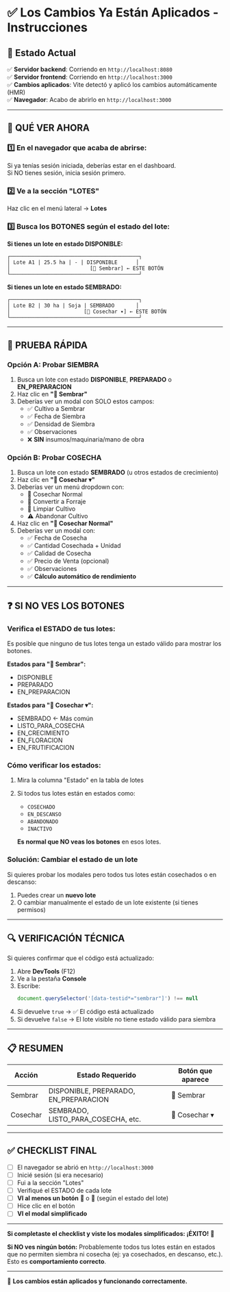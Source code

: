 # ✅ Los Cambios Ya Están Aplicados - Instrucciones

## 🎉 Estado Actual

✅ **Servidor backend**: Corriendo en `http://localhost:8080`  
✅ **Servidor frontend**: Corriendo en `http://localhost:3000`  
✅ **Cambios aplicados**: Vite detectó y aplicó los cambios automáticamente (HMR)  
✅ **Navegador**: Acabo de abrirlo en `http://localhost:3000`

---

## 👀 QUÉ VER AHORA

### 1️⃣ En el navegador que acaba de abrirse:

Si ya tenías sesión iniciada, deberías estar en el dashboard.  
Si NO tienes sesión, inicia sesión primero.

### 2️⃣ Ve a la sección "LOTES"

Haz clic en el menú lateral → **Lotes**

### 3️⃣ Busca los BOTONES según el estado del lote:

**Si tienes un lote en estado DISPONIBLE:**
```
┌──────────────────────────────────────────┐
│ Lote A1 | 25.5 ha | - | DISPONIBLE      │
│                          [🌱 Sembrar] ← ESTE BOTÓN
└──────────────────────────────────────────┘
```

**Si tienes un lote en estado SEMBRADO:**
```
┌──────────────────────────────────────────┐
│ Lote B2 | 30 ha | Soja | SEMBRADO       │
│                        [🌾 Cosechar ▾] ← ESTE BOTÓN
└──────────────────────────────────────────┘
```

---

## 🧪 PRUEBA RÁPIDA

### Opción A: Probar SIEMBRA

1. Busca un lote con estado **DISPONIBLE**, **PREPARADO** o **EN_PREPARACION**
2. Haz clic en **"🌱 Sembrar"**
3. Deberías ver un modal con SOLO estos campos:
   - ✅ Cultivo a Sembrar
   - ✅ Fecha de Siembra
   - ✅ Densidad de Siembra
   - ✅ Observaciones
   - ❌ **SIN** insumos/maquinaria/mano de obra

### Opción B: Probar COSECHA

1. Busca un lote con estado **SEMBRADO** (u otros estados de crecimiento)
2. Haz clic en **"🌾 Cosechar ▾"**
3. Deberías ver un menú dropdown con:
   - 🌾 Cosechar Normal
   - 🐄 Convertir a Forraje
   - 🚜 Limpiar Cultivo
   - ⚠️ Abandonar Cultivo
4. Haz clic en **"🌾 Cosechar Normal"**
5. Deberías ver un modal con:
   - ✅ Fecha de Cosecha
   - ✅ Cantidad Cosechada + Unidad
   - ✅ Calidad de Cosecha
   - ✅ Precio de Venta (opcional)
   - ✅ Observaciones
   - ✅ **Cálculo automático de rendimiento**

---

## ❓ SI NO VES LOS BOTONES

### Verifica el ESTADO de tus lotes:

Es posible que ninguno de tus lotes tenga un estado válido para mostrar los botones.

**Estados para "🌱 Sembrar":**
- DISPONIBLE
- PREPARADO
- EN_PREPARACION

**Estados para "🌾 Cosechar ▾":**
- SEMBRADO ← Más común
- LISTO_PARA_COSECHA
- EN_CRECIMIENTO
- EN_FLORACION
- EN_FRUTIFICACION

### Cómo verificar los estados:

1. Mira la columna "Estado" en la tabla de lotes
2. Si todos tus lotes están en estados como:
   - `COSECHADO`
   - `EN_DESCANSO`
   - `ABANDONADO`
   - `INACTIVO`
   
   **Es normal que NO veas los botones** en esos lotes.

### Solución: Cambiar el estado de un lote

Si quieres probar los modales pero todos tus lotes están cosechados o en descanso:

1. Puedes crear un **nuevo lote**
2. O cambiar manualmente el estado de un lote existente (si tienes permisos)

---

## 🔍 VERIFICACIÓN TÉCNICA

Si quieres confirmar que el código está actualizado:

1. Abre **DevTools** (F12)
2. Ve a la pestaña **Console**
3. Escribe:
   ```javascript
   document.querySelector('[data-testid*="sembrar"]') !== null
   ```
4. Si devuelve `true` → ✅ El código está actualizado
5. Si devuelve `false` → El lote visible no tiene estado válido para siembra

---

## 📋 RESUMEN

| Acción | Estado Requerido | Botón que aparece |
|--------|------------------|-------------------|
| Sembrar | DISPONIBLE, PREPARADO, EN_PREPARACION | 🌱 Sembrar |
| Cosechar | SEMBRADO, LISTO_PARA_COSECHA, etc. | 🌾 Cosechar ▾ |

---

## ✅ CHECKLIST FINAL

- [ ] El navegador se abrió en `http://localhost:3000`
- [ ] Inicié sesión (si era necesario)
- [ ] Fui a la sección "Lotes"
- [ ] Verifiqué el ESTADO de cada lote
- [ ] **VI al menos un botón** 🌱 o 🌾 (según el estado del lote)
- [ ] Hice clic en el botón
- [ ] **VI el modal simplificado**

---

**Si completaste el checklist y viste los modales simplificados: ¡ÉXITO!** 🎉

**Si NO ves ningún botón:** Probablemente todos tus lotes están en estados que no permiten siembra ni cosecha (ej: ya cosechados, en descanso, etc.). Esto es **comportamiento correcto**.

---

🚀 **Los cambios están aplicados y funcionando correctamente.**
